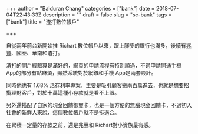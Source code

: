 +++
author = "Balduran Chang"
categories = ["bank"]
date = 2018-07-04T22:43:33Z
description = ""
draft = false
slug = "sc-bank"
tags = ["bank"]
title = "渣打數位帳戶"

+++


自從兩年前台新開始推 Richart 數位帳戶以來，跟上腳步的銀行也滿多，後續有[兆豐](2017/07/06/megalite/)、國泰、華南和渣打。

[渣打](https://service.standardchartered.com.tw/ssl/campaign/casa/casa.asp)的開戶經驗算是滿好的，網頁的申請流程有特別順過，不過申請開通手機 App的部分有點麻煩，顯然系統對於網銀和手機 App是兩套設計。

同時他也有 1.68% 活存利率專案，主要是吸引顧客搬兩百萬進去，也就是想要招攬理財客戶，對於十萬這種小存款就是看不上眼。

另外還搭配了自家的現金回饋御璽卡，也是一個方便的無腦現金回饋卡，不過初入社會的新鮮人來說，這個數位帳戶就不是挺適合。

在累積一定量的存款之前，還是兆豐和 Richart對小資族最有感。

